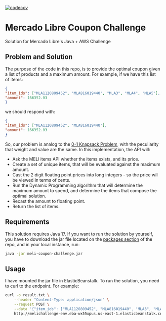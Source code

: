 [![codecov](https://codecov.io/gh/gigena-git/meli-coupon-challenge/branch/main/graph/badge.svg)](https://codecov.io/gh/gigena-git/meli-coupon-challenge)
# Mercado Libre Coupon Challenge
Solution for Mercado Libre's Java + AWS Challenge

## Problem and Solution
The purpose of the code in this repo, is to provide the optimal coupon given a list of products and a maximum amount. For example, if we have this list of items:

```json
{
"item_ids": ["MLA1120809452", "MLA816019440", "MLA3", "MLA4", "MLA5"],
"amount": 166352.03
}
```
we should respond with:
```json
{
"item_ids": ["MLA1120809452", "MLA816019440"],
"amount": 166352.03
}
```

So, our problem is analog to the [0-1 Knapsack Problem](https://www.javatpoint.com/0-1-knapsack-problem), with the peculiarity that weight and value are the same.
In this implementation, the API will:
* Ask the MELI items API whether the items exists, and its price.
* Create a set of unique items, that will be evaluated against the maximum amount.
* Cast the 2 digit floating point prices into long integers - so the price will be viewed in terms of cents.
* Run the Dynamic Programming algorithm that will determine the maximum amount to spend, and determine the items that compose the optimal solution.
* Recast the amount to floating point.
* Return the list of items.

## Requirements
This solution requires Java 17. If you want to run the solution by yourself, you have to download the jar file located on the [packages section](https://github.com/gigena-git/meli-coupon-challenge/packages/1614325) of the repo, and in your local instance, run:

```bash
java -jar meli-coupon-challenge.jar
```

## Usage
I have mounted the jar file in ElasticBeanstalk. To run the solution, you need to curl to the endpoint. For example:

```bash
curl -o result.txt \
    --header "Content-Type: application/json" \
    --request POST \
    --data '{"item_ids": ["MLA1120809452", "MLA816019440", "MLA3", "MLA4", "MLA5"], "amount": 166352.03}' \
    http://melichallenge-env.eba-wx55xpus.us-east-1.elasticbeanstalk.com:8080/coupon
```
